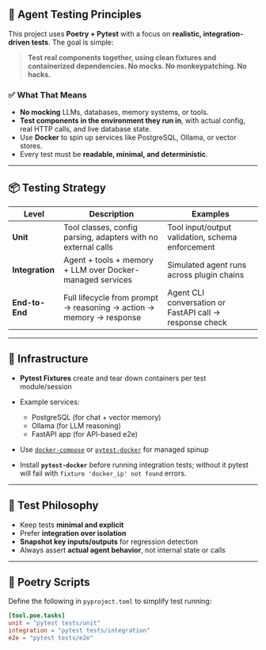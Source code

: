## 🧪 Agent Testing Principles

This project uses **Poetry + Pytest** with a focus on **realistic, integration-driven tests**. The goal is simple:

> **Test real components together, using clean fixtures and containerized dependencies. No mocks. No monkeypatching. No hacks.**

### ✅ What That Means

* **No mocking** LLMs, databases, memory systems, or tools.
* **Test components in the environment they run in**, with actual config, real HTTP calls, and live database state.
* Use **Docker** to spin up services like PostgreSQL, Ollama, or vector stores.
* Every test must be **readable, minimal, and deterministic**.

---

## 📦 Testing Strategy

| Level           | Description                                                         | Examples                                                |
| --------------- | ------------------------------------------------------------------- | ------------------------------------------------------- |
| **Unit**        | Tool classes, config parsing, adapters with no external calls       | Tool input/output validation, schema enforcement        |
| **Integration** | Agent + tools + memory + LLM over Docker-managed services           | Simulated agent runs across plugin chains               |
| **End-to-End**  | Full lifecycle from prompt → reasoning → action → memory → response | Agent CLI conversation or FastAPI call → response check |

---

## 🔧 Infrastructure

* **Pytest Fixtures** create and tear down containers per test module/session
* Example services:

  * PostgreSQL (for chat + vector memory)
  * Ollama (for LLM reasoning)
  * FastAPI app (for API-based e2e)
* Use [`docker-compose`](https://docs.docker.com/compose/) or [`pytest-docker`](https://pypi.org/project/pytest-docker/) for managed spinup
* Install **`pytest-docker`** before running integration tests; without it pytest will fail with `fixture 'docker_ip' not found` errors.

---

## 🧼 Test Philosophy

* Keep tests **minimal and explicit**
* Prefer **integration over isolation**
* **Snapshot key inputs/outputs** for regression detection
* Always assert **actual agent behavior**, not internal state or calls

---

## 📜 Poetry Scripts

Define the following in `pyproject.toml` to simplify test running:

```toml
[tool.poe.tasks]
unit = "pytest tests/unit"
integration = "pytest tests/integration"
e2e = "pytest tests/e2e"
```
